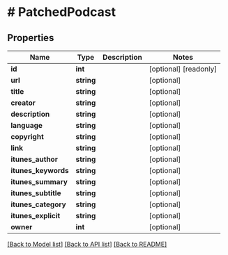 # # PatchedPodcast

## Properties

Name | Type | Description | Notes
------------ | ------------- | ------------- | -------------
**id** | **int** |  | [optional] [readonly]
**url** | **string** |  | [optional]
**title** | **string** |  | [optional]
**creator** | **string** |  | [optional]
**description** | **string** |  | [optional]
**language** | **string** |  | [optional]
**copyright** | **string** |  | [optional]
**link** | **string** |  | [optional]
**itunes_author** | **string** |  | [optional]
**itunes_keywords** | **string** |  | [optional]
**itunes_summary** | **string** |  | [optional]
**itunes_subtitle** | **string** |  | [optional]
**itunes_category** | **string** |  | [optional]
**itunes_explicit** | **string** |  | [optional]
**owner** | **int** |  | [optional]

[[Back to Model list]](../../README.md#models) [[Back to API list]](../../README.md#endpoints) [[Back to README]](../../README.md)
